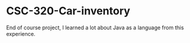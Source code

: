 # CSC-320-Car-inventory

End of course project, I learned a lot about Java as a language from this experience.
